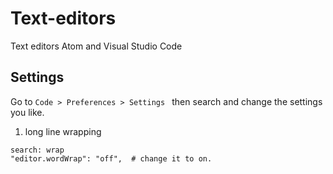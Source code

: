 # Text-editors
Text editors Atom and Visual Studio Code

## Settings
Go to `Code > Preferences > Settings ` then search and change the settings you like.

1. long line wrapping
```
search: wrap
"editor.wordWrap": "off",  # change it to on.
```
